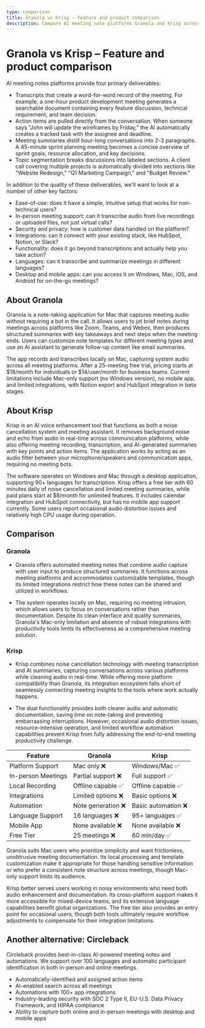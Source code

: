 ```yaml
---
type: comparison
title: Granola vs Krisp – Feature and product comparison
description: Compare AI meeting note platforms Granola and Krisp across transcription quality, action item extraction, meeting summaries, and key features like ease-of-use, integrations, and platform support.
---
```


# Granola vs Krisp – Feature and product comparison

AI meeting notes platforms provide four primary deliverables:
* Transcripts that create a word-for-word record of the meeting. For example, a one-hour product development meeting generates a searchable document containing every feature discussion, technical requirement, and team decision.
* Action items are pulled directly from the conversation. When someone says "John will update the wireframes by Friday," the AI automatically creates a tracked task with the assignee and deadline.
* Meeting summaries distill hour-long conversations into 2-3 paragraphs. A 45-minute sprint planning meeting becomes a concise overview of sprint goals, resource allocation, and key decisions.
* Topic segmentation breaks discussions into labeled sections. A client call covering multiple projects is automatically divided into sections like "Website Redesign," "Q1 Marketing Campaign," and "Budget Review."

In addition to the quality of these deliverables, we'll want to look at a number of other key factors:
* Ease-of-use: does it have a simple, intuitive setup that works for non-technical users?
* In-person meeting support: can it transcribe audio from live recordings or uploaded files, not just virtual calls?
* Security and privacy: how is customer data handled on the platform?
* Integrations: can it connect with your existing stack, like HubSpot, Notion, or Slack?
* Functionality: does it go beyond transcriptions and actually help you take action?
* Languages: can it transcribe and summarize meetings in different languages?
* Desktop and mobile apps: can you access it on Windows, Mac, iOS, and Android for on-the-go meetings?

## About Granola
Granola is a note-taking application for Mac that captures meeting audio without requiring a bot in the call. It allows users to jot brief notes during meetings across platforms like Zoom, Teams, and Webex, then produces structured summaries with key takeaways and next steps when the meeting ends. Users can customize note templates for different meeting types and use an AI assistant to generate follow-up content like email summaries.

The app records and transcribes locally on Mac, capturing system audio across all meeting platforms. After a 25-meeting free trial, pricing starts at $18/month for individuals or $14/user/month for business teams. Current limitations include Mac-only support (no Windows version), no mobile app, and limited integrations, with Notion export and HubSpot integration in beta stages.

## About Krisp
Krisp is an AI voice enhancement tool that functions as both a noise cancellation system and meeting assistant. It removes background noise and echo from audio in real-time across communication platforms, while also offering meeting recording, transcription, and AI-generated summaries with key points and action items. The application works by acting as an audio filter between your microphone/speakers and communication apps, requiring no meeting bots.

The software operates on Windows and Mac through a desktop application, supporting 90+ languages for transcription. Krisp offers a free tier with 60 minutes daily of noise cancellation and limited meeting summaries, while paid plans start at $8/month for unlimited features. It includes calendar integration and HubSpot connectivity, but has no mobile app support currently. Some users report occasional audio distortion issues and relatively high CPU usage during operation.

## Comparison
### Granola
- Granola offers automated meeting notes that combine audio capture with user input to produce structured summaries. It functions across meeting platforms and accommodates customizable templates, though its limited integrations restrict how these notes can be shared and utilized in workflows.

- The system operates locally on Mac, requiring no meeting intrusion, which allows users to focus on conversations rather than documentation. Despite its clean interface and quality summaries, Granola's Mac-only limitation and absence of robust integrations with productivity tools limits its effectiveness as a comprehensive meeting solution.

### Krisp
- Krisp combines noise cancellation technology with meeting transcription and AI summaries, capturing conversations across various platforms while cleaning audio in real-time. While offering more platform compatibility than Granola, its integration ecosystem falls short of seamlessly connecting meeting insights to the tools where work actually happens.

- The dual functionality provides both clearer audio and automatic documentation, saving time on note-taking and preventing embarrassing interruptions. However, occasional audio distortion issues, resource-intensive operation, and limited workflow automation capabilities prevent Krisp from fully addressing the end-to-end meeting productivity challenge.

| Feature | Granola | Krisp |
|---------|---------|-------|
| Platform Support | Mac only ❌ | Windows/Mac ✅ |
| In-person Meetings | Partial support ❌ | Full support ✅ |
| Local Recording | Offline capable ✅ | Offline capable ✅ |
| Integrations | Limited options ❌ | Basic options ❌ |
| Automation | Note generation ❌ | Basic automation ❌ |
| Language Support | 16 languages ❌ | 95+ languages ✅ |
| Mobile App | None available ❌ | None available ❌ |
| Free Tier | 25 meetings ❌ | 60 min/day ✅ |

Granola suits Mac users who prioritize simplicity and want frictionless, unobtrusive meeting documentation. Its local processing and template customization make it appropriate for those handling sensitive information or who prefer a consistent note structure across meetings, though Mac-only support limits its audience.

Krisp better serves users working in noisy environments who need both audio enhancement and documentation. Its cross-platform support makes it more accessible for mixed-device teams, and its extensive language capabilities benefit global organizations. The free tier also provides an entry point for occasional users, though both tools ultimately require workflow adjustments to compensate for their integration limitations.

## Another alternative: Circleback
Circleback provides best-in-class AI-powered meeting notes and automations. We support over 100 languages and automatic participant identification in both in-person and online meetings.
* Automatically-identified and assigned action items
* AI-enabled search across all meetings
* Automations with 100+ app integrations
* Industry-leading security with SOC 2 Type II, EU-U.S. Data Privacy Framework, and HIPAA compliance
* Ability to capture both online and in-person meetings with desktop and mobile apps